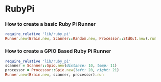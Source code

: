 # RubyPi

### How to create a basic Ruby Pi Runner

```ruby
require_relative 'lib/ruby_pi'
Runner.new(Brain.new, Scanner::Random.new, Processor::StdOut.new).run
```

### How to create a GPIO Based Ruby Pi Runner

```ruby
require_relative 'lib/ruby_pi'
scanner = Scanner::Gpio.new(distance: 10, temp: 11)
processor = Processor::Gpio.new(left: 20, right: 21)
Runner.new(Brain.new, scanner, processor).run
```
